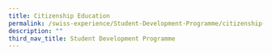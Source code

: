 ```yaml
---
title: Citizenship Education
permalink: /swiss-experience/Student-Development-Programme/citizenship-education/
description: ""
third_nav_title: Student Development Programme
---
```

